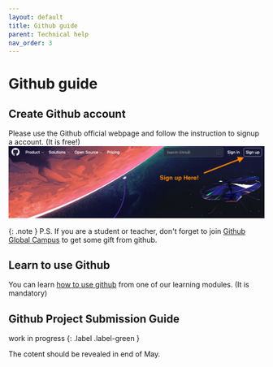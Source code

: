 ```yaml
---
layout: default
title: Github guide
parent: Technical help
nav_order: 3
---
```


# Github guide

## Create Github account
Please use the Github official webpage and follow the instruction to signup a account. (It is free!)
![](../../assets/githubfrontpage.png)

{: .note }
P.S. If you are a student or teacher, don't forget to join [Github Global Campus](https://education.github.com/) to get some gift from github.

## Learn to use Github
You can learn [how to use github](https://school.brainhackmtl.org/modules/git_github) from one of our learning modules. (It is mandatory)

## Github Project Submission Guide

work in progress
{: .label .label-green }

The cotent should be revealed in end of May.